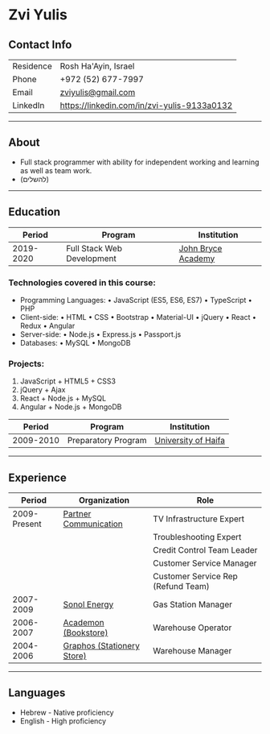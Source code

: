 # Zvi Yulis

## Contact Info

|           |                      |
|-----------|----------------------|
| Residence | Rosh Ha'Ayin, Israel |
| Phone     | +972 (52) 677-7997   |
| Email     | zviyulis@gmail.com   |
| LinkedIn  | https://linkedin.com/in/zvi-yulis-9133a0132 |

---

## About

* Full stack programmer with ability for independent working and learning as well as team work.
* (להשלים)

---

## Education

| Period    | Program                    | Institution         |
|-----------|----------------------------|---------------------|
| 2019-2020 | Full Stack Web Development | [John Bryce Academy](https://www.facebook.com/johnbryce.co.il/)  |

### Technologies covered in this course:
* Programming Languages: &bull; JavaScript (ES5, ES6, ES7) &bull; TypeScript &bull; PHP
* Client-side: &bull; HTML &bull; CSS &bull; Bootstrap &bull; Material-UI &bull; jQuery &bull; React &bull; Redux &bull; Angular
* Server-side: &bull; Node.js &bull; Express.js &bull; Passport.js
* Databases: &bull; MySQL &bull; MongoDB
### Projects:
  1. JavaScript + HTML5 + CSS3
  2. jQuery + Ajax
  3. React + Node.js + MySQL
  4. Angular + Node.js + MongoDB
  
| Period    | Program                    | Institution         |
|-----------|----------------------------|---------------------|
| 2009-2010 | Preparatory Program        | [University of Haifa](https://www.haifa.ac.il/?lang=en) |

---

## Experience

 Period | Organization | Role
--------|--------------|------
2009-Present | [Partner Communication](https://www.partner.co.il/) | TV Infrastructure Expert |
| | | Troubleshooting Expert
| | | Credit Control Team Leader
| | | Customer Service Manager
| | | Customer Service Rep (Refund Team)
2007-2009 | [Sonol Energy](https://www.sonolenergy.com/) | Gas Station Manager
2006-2007 | [Academon (Bookstore)](https://www.facebook.com/academon/) | Warehouse Operator
2004-2006 | [Graphos (Stationery Store)](https://www.facebook.com/graphos.co.il/) | Warehouse Manager

---

## Languages
* Hebrew - Native proficiency
* English - High proficiency

